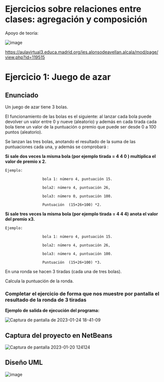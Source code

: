 # Ejercicios sobre relaciones entre clases: agregación y composición

Apoyo de teoría:

![image](https://github.com/profeMelola/Programacion-05-2023-24/assets/91023374/0bd094ef-1a93-4912-920e-f06a870f6e6f)

https://aulavirtual3.educa.madrid.org/ies.alonsodeavellan.alcala/mod/page/view.php?id=119515


# Ejercicio 1: Juego de azar

## Enunciado
Un juego de azar tiene  3  bolas. 

El funcionamiento de las bolas es el siguiente: al lanzar cada bola puede devolver un valor entre 0 y nueve (aleatorio) y además en cada tirada  cada bola tiene un valor de la puntuación o premio que puede ser desde 0 a 100 puntos (aleatorio). 

Se  lanzan las  tres bolas, anotando el resultado de la suma de las puntuaciones cada una, y además se comprobará :

**Si sale dos veces la misma bola  (por ejemplo tirada = 4 4 0 )  multiplica el valor de premio  x 2.**

```
Ejemplo:

                 bola 1: número 4, puntuación 15.

                 bola2: número 4, puntuación 26,

                 bola3: número 0, puntuación 100.

                 Puntuación  (15+26+100) *2.
```
 
**Si sale tres veces la misma bola (por ejemplo tirada = 4 4 4)  anota el valor del premio x3.**

```
Ejemplo:

                 bola 1: número 4, puntuación 15.

                 bola2: número 4, puntuación 26,

                 bola3: número 4, puntuación 100.

                 Puntuación  (15+26+100) *3.
```
 

En una ronda se hacen 3 tiradas (cada una de tres bolas).

Calcula la puntuación de la ronda.


### Completar el ejercicio de forma que nos muestre por pantalla el resultado de la ronda de 3 tiradas

**Ejemplo de salida de ejecución del programa:**

![Captura de pantalla de 2023-01-24 18-41-09](https://user-images.githubusercontent.com/91023374/214367931-523b5fba-cf46-4c1b-8eca-77b75905c7d7.png)


## Captura del proyecto en NetBeans

![Captura de pantalla 2023-01-20 124124](https://user-images.githubusercontent.com/91023374/213687599-21a42752-35d3-4f9e-b60b-d5f628b66e54.jpg)

 
## Diseño UML

![image](https://user-images.githubusercontent.com/91023374/148837242-cc4a674a-f091-42b4-a1bd-cc0bcb5622d9.png)



